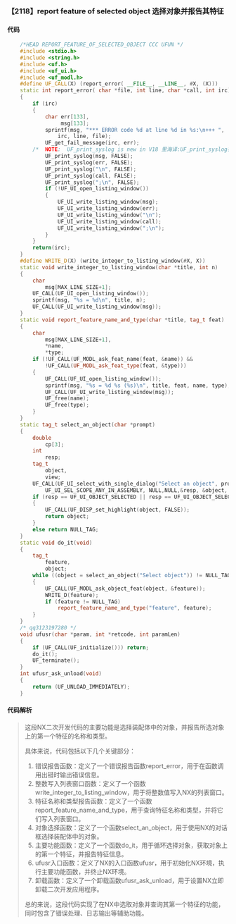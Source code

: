 ### 【2118】report feature of selected object 选择对象并报告其特征

#### 代码

```cpp
    /*HEAD REPORT_FEATURE_OF_SELECTED_OBJECT CCC UFUN */  
    #include <stdio.h>  
    #include <string.h>  
    #include <uf.h>  
    #include <uf_ui.h>  
    #include <uf_modl.h>  
    #define UF_CALL(X) (report_error( __FILE__, __LINE__, #X, (X)))  
    static int report_error( char *file, int line, char *call, int irc)  
    {  
        if (irc)  
        {  
            char err[133],  
                 msg[133];  
            sprintf(msg, "*** ERROR code %d at line %d in %s:\n+++ ",  
                irc, line, file);  
            UF_get_fail_message(irc, err);  
        /*  NOTE:  UF_print_syslog is new in V18 里海译:UF_print_syslog在V18中是新增的。 */  
            UF_print_syslog(msg, FALSE);  
            UF_print_syslog(err, FALSE);  
            UF_print_syslog("\n", FALSE);  
            UF_print_syslog(call, FALSE);  
            UF_print_syslog(";\n", FALSE);  
            if (!UF_UI_open_listing_window())  
            {  
                UF_UI_write_listing_window(msg);  
                UF_UI_write_listing_window(err);  
                UF_UI_write_listing_window("\n");  
                UF_UI_write_listing_window(call);  
                UF_UI_write_listing_window(";\n");  
            }  
        }  
        return(irc);  
    }  
    #define WRITE_D(X) (write_integer_to_listing_window(#X, X))  
    static void write_integer_to_listing_window(char *title, int n)  
    {  
        char  
            msg[MAX_LINE_SIZE+1];  
        UF_CALL(UF_UI_open_listing_window());  
        sprintf(msg, "%s = %d\n", title, n);  
        UF_CALL(UF_UI_write_listing_window(msg));  
    }  
    static void report_feature_name_and_type(char *title, tag_t feat)  
    {  
        char  
            msg[MAX_LINE_SIZE+1],  
            *name,  
            *type;  
        if (!UF_CALL(UF_MODL_ask_feat_name(feat, &name)) &&  
            !UF_CALL(UF_MODL_ask_feat_type(feat, &type)))  
        {  
            UF_CALL(UF_UI_open_listing_window());  
            sprintf(msg, "%s = %d %s (%s)\n", title, feat, name, type);  
            UF_CALL(UF_UI_write_listing_window(msg));  
            UF_free(name);  
            UF_free(type);  
        }  
    }  
    static tag_t select_an_object(char *prompt)  
    {  
        double  
            cp[3];  
        int  
            resp;  
        tag_t  
            object,  
            view;  
        UF_CALL(UF_UI_select_with_single_dialog("Select an object", prompt,  
            UF_UI_SEL_SCOPE_ANY_IN_ASSEMBLY, NULL,NULL,&resp, &object, cp, &view));  
        if (resp == UF_UI_OBJECT_SELECTED || resp == UF_UI_OBJECT_SELECTED_BY_NAME)  
        {  
            UF_CALL(UF_DISP_set_highlight(object, FALSE));  
            return object;  
        }  
        else return NULL_TAG;  
    }  
    static void do_it(void)  
    {  
        tag_t  
            feature,  
            object;  
        while ((object = select_an_object("Select object")) != NULL_TAG)  
        {  
            UF_CALL(UF_MODL_ask_object_feat(object, &feature));  
            WRITE_D(feature);  
            if (feature != NULL_TAG)  
                report_feature_name_and_type("feature", feature);  
        }  
    }  
    /* qq3123197280 */  
    void ufusr(char *param, int *retcode, int paramLen)  
    {  
        if (UF_CALL(UF_initialize())) return;  
        do_it();  
        UF_terminate();  
    }  
    int ufusr_ask_unload(void)  
    {  
        return (UF_UNLOAD_IMMEDIATELY);  
    }

```

#### 代码解析

> 这段NX二次开发代码的主要功能是选择装配体中的对象，并报告所选对象上的第一个特征的名称和类型。
>
> 具体来说，代码包括以下几个关键部分：
>
> 1. 错误报告函数：定义了一个错误报告函数report_error，用于在函数调用出错时输出错误信息。
> 2. 整数写入列表窗口函数：定义了一个函数write_integer_to_listing_window，用于将整数值写入NX的列表窗口。
> 3. 特征名称和类型报告函数：定义了一个函数report_feature_name_and_type，用于查询特征名称和类型，并将它们写入列表窗口。
> 4. 对象选择函数：定义了一个函数select_an_object，用于使用NX的对话框选择装配体中的对象。
> 5. 主要功能函数：定义了一个函数do_it，用于循环选择对象，获取对象上的第一个特征，并报告特征信息。
> 6. ufusr入口函数：定义了NX的入口函数ufusr，用于初始化NX环境，执行主要功能函数，并终止NX环境。
> 7. 卸载函数：定义了一个卸载函数ufusr_ask_unload，用于设置NX立即卸载二次开发应用程序。
>
> 总的来说，这段代码实现了在NX中选取对象并查询其第一个特征的功能，同时包含了错误处理、日志输出等辅助功能。
>
